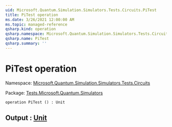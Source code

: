 ```yaml
---
uid: Microsoft.Quantum.Simulation.Simulators.Tests.Circuits.PiTest
title: PiTest operation
ms.date: 3/26/2021 12:00:00 AM
ms.topic: managed-reference
qsharp.kind: operation
qsharp.namespace: Microsoft.Quantum.Simulation.Simulators.Tests.Circuits
qsharp.name: PiTest
qsharp.summary: ''
---
```


# PiTest operation

Namespace: [Microsoft.Quantum.Simulation.Simulators.Tests.Circuits](xref:Microsoft.Quantum.Simulation.Simulators.Tests.Circuits)

Package: [Tests.Microsoft.Quantum.Simulators](https://nuget.org/packages/Tests.Microsoft.Quantum.Simulators)




```qsharp
operation PiTest () : Unit
```


## Output : [Unit](xref:microsoft.quantum.lang-ref.unit)

